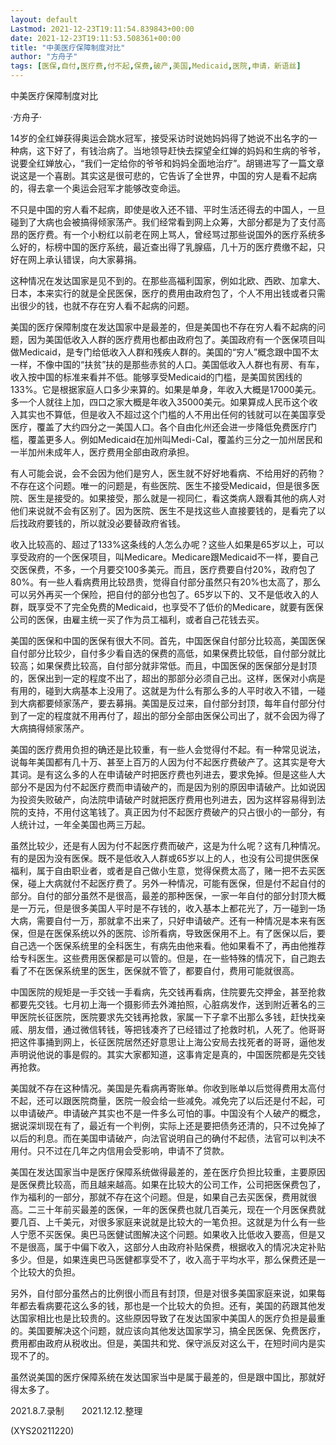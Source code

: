 ```yaml
---
layout: default
Lastmod: 2021-12-23T19:11:54.839843+00:00
date: 2021-12-23T19:11:53.508361+00:00
title: "中美医疗保障制度对比"
author: "方舟子"
tags: [医保,自付,医疗费,付不起,保费,破产,美国,Medicaid,医院,申请，新语丝]
---
```


中美医疗保障制度对比

·方舟子·

14岁的全红婵获得奥运会跳水冠军，接受采访时说她妈妈得了她说不出名字的一种病，这下好了，有钱治病了。当地领导赶快去探望全红婵的妈妈和生病的爷爷，说要全红婵放心，“我们一定给你的爷爷和妈妈全面地治疗”。胡锡进写了一篇文章说这是一个喜剧。其实这是很可悲的，它告诉了全世界，中国的穷人是看不起病的，得去拿一个奥运会冠军才能够改变命运。

不只是中国的穷人看不起病，即使是收入还不错、平时生活还得去的中国人，一旦碰到了大病也会被搞得倾家荡产。我们经常看到网上众筹，大部分都是为了支付高昂的医疗费。有一个小粉红以前老在网上骂人，曾经骂过那些说国外的医疗系统多么好的，标榜中国的医疗系统，最近查出得了乳腺癌，几十万的医疗费缴不起，只好在网上承认错误，向大家募捐。

这种情况在发达国家是见不到的。在那些高福利国家，例如北欧、西欧、加拿大、日本，本来实行的就是全民医保，医疗的费用由政府包了，个人不用出钱或者只需出很少的钱，也就不存在穷人看不起病的问题。

美国的医疗保障制度在发达国家中是最差的，但是美国也不存在穷人看不起病的问题，因为美国低收入人群的医疗费用也都由政府包了。美国政府有一个医保项目叫做Medicaid，是专门给低收入人群和残疾人群的。美国的“穷人”概念跟中国不太一样，不像中国的“扶贫”扶的是那些赤贫的人口。美国低收入人群也有房、有车，收入按中国的标准来看并不低。能够享受Medicaid的门槛，是美国贫困线的133%。它是根据家庭人口多少来算的。如果是单身，年收入大概是17000美元。多一个人就往上加，四口之家大概是年收入35000美元。如果算成人民币这个收入其实也不算低，但是收入不超过这个门槛的人不用出任何的钱就可以在美国享受医疗，覆盖了大约四分之一美国人口。各个自由化州还会进一步降低免费医疗门槛，覆盖更多人。例如Medicaid在加州叫Medi-Cal，覆盖约三分之一加州居民和一半加州未成年人，医疗费用全部由政府承担。

有人可能会说，会不会因为他们是穷人，医生就不好好地看病、不给用好的药物？不存在这个问题。唯一的问题是，有些医院、医生不接受Medicaid，但是很多医院、医生是接受的。如果接受，那么就是一视同仁，看这类病人跟看其他的病人对他们来说就不会有区别了。因为医院、医生不是找这些人直接要钱的，是看完了以后找政府要钱的，所以就没必要替政府省钱。

收入比较高的、超过了133%这条线的人怎么办呢？这些人如果是65岁以上，可以享受政府的一个医保项目，叫Medicare。Medicare跟Medicaid不一样，要自己交医保费，不多，一个月要交100多美元。而且，医疗费要自付20%，政府包了80%。有一些人看病费用比较昂贵，觉得自付部分虽然只有20%也太高了，那么可以另外再买一个保险，把自付的部分也包了。65岁以下的、又不是低收入的人群，既享受不了完全免费的Medicaid，也享受不了低价的Medicare，就要有医保公司的医保，由雇主统一买了作为员工福利，或者自己花钱去买。

美国的医保和中国的医保有很大不同。首先，中国医保自付部分比较高，美国医保自付部分比较少，自付多少看自选的保费的高低，如果保费比较低，自付部分就比较高；如果保费比较高，自付部分就非常低。而且，中国医保的医保部分是封顶的，医保出到一定的程度不出了，超出的那部分必须自己出。这样，医保对小病是有用的，碰到大病基本上没用了。这就是为什么有那么多的人平时收入不错，一碰到大病都要倾家荡产，要去募捐。美国是反过来，自付部分封顶，每年自付部分付到了一定的程度就不用再付了，超出的部分全部由医保公司出了，就不会因为得了大病搞得倾家荡产。

美国的医疗费用负担的确还是比较重，有一些人会觉得付不起。有一种常见说法，说每年美国都有几十万、甚至上百万的人因为付不起医疗费破产了。这其实是夸大其词。是有这么多的人在申请破产时把医疗费也列进去，要求免掉。但是这些人大部分不是因为付不起医疗费而申请破产的，而是因为别的原因申请破产。比如说因为投资失败破产，向法院申请破产时就把医疗费用也列进去，因为这样容易得到法院的支持，不用付这笔钱了。真正因为付不起医疗费破产的只占很小的一部分，有人统计过，一年全美国也两三万起。

虽然比较少，还是有人因为付不起医疗费而破产，这是为什么呢？这有几种情况。有的是因为没有医保。既不是低收入人群或65岁以上的人，也没有公司提供医保福利，属于自由职业者，或者是自己做小生意，觉得保费太高了，赌一把不去买医保，碰上大病就付不起医疗费了。另外一种情况，可能有医保，但是付不起自付的部分。自付的部分虽然不是很高，最差的那种医保，一家一年自付的部分封顶大概是一万元，但是很多美国人平时是不存钱的，收入基本上都花光了，万一碰到一场大病，需要自付一万，那就拿不出来了，只好申请破产。还有一种情况是本来有医保，但是在医保系统以外的医院、诊所看病，导致医保用不上。有了医保以后，要自己选一个医保系统里的全科医生，有病先由他来看。他如果看不了，再由他推荐给专科医生。这些费用医保都是可以管的。但是，在一些特殊的情况下，自己跑去看了不在医保系统里的医生，医保就不管了，都要自付，费用可能就很高。

中国医院的规矩是一手交钱一手看病，先交钱再看病，住院要先交押金，甚至抢救都要先交钱。七月初上海一个摄影师去外滩拍照，心脏病发作，送到附近著名的三甲医院长征医院，医院要求先交钱再抢救，家属一下子拿不出那么多钱，赶快找亲戚、朋友借，通过微信转钱，等把钱凑齐了已经错过了抢救时机，人死了。他哥哥把这件事捅到网上，长征医院居然还好意思让上海公安局去找死者的哥哥，逼他发声明说他说的事是假的。其实大家都知道，这事肯定是真的，中国医院都是先交钱再抢救。

美国就不存在这种情况。美国是先看病再寄账单。你收到账单以后觉得费用太高付不起，还可以跟医院商量，医院一般会给一些减免。减免完了以后还是付不起，可以申请破产。申请破产其实也不是一件多么可怕的事。中国没有个人破产的概念，据说深圳现在有了，最近有一个判例，实际上还是要把债务还清的，只不过免掉了以后的利息。而在美国申请破产，向法官说明自己的确付不起债，法官可以判决不用付。只不过在几年之内信用会受影响，申请不了贷款。

美国在发达国家当中是医疗保障系统做得最差的，差在医疗负担比较重，主要原因是医保费比较高，而且越来越高。如果在比较大的公司工作，公司把医保费包了，作为福利的一部分，那就不存在这个问题。但是，如果自己去买医保，费用就很高。二三十年前买最差的医保，一年的医保费也就几百美元，现在一个月医保费就要几百、上千美元，对很多家庭来说就是比较大的一笔负担。这就是为什么有一些人宁愿不买医保。奥巴马医健试图解决这个问题。如果收入比低收入要高，但是又不是很高，属于中偏下收入，这部分人由政府补贴保费，根据收入的情况决定补贴多少。但是，如果连奥巴马医健都享受不了，收入高于平均水平，那么保费还是一个比较大的负担。

另外，自付部分虽然占的比例很小而且有封顶，但是对很多美国家庭来说，如果每年都去看病要花这么多的钱，那也是一个比较大的负担。还有，美国的药跟其他发达国家相比也是比较贵的。这些原因导致了在发达国家中美国人的医疗负担是最重的。美国要解决这个问题，就应该向其他发达国家学习，搞全民医保、免费医疗，费用都由政府从税收出。但是，美国共和党、保守派反对这么干，在短时间内是实现不了的。

虽然说美国的医疗保障系统在发达国家当中是属于最差的，但是跟中国比，那就好得太多了。

2021.8.7.录制　　2021.12.12.整理

(XYS20211220)


